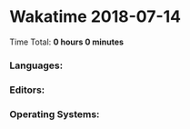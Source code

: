 # Wakatime 2018-07-14

Time Total: **0 hours 0 minutes**

### Languages:

### Editors:

### Operating Systems:

